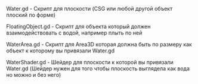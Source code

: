 Water.gd - Скрипт для плоскости (CSG или любой другой объект плоский по форме)



FloatingObject.gd - Скрипт для объекта который должен взаимодействовать с водой, например плыть по ней



WaterArea.gd - Скрипт для Area3D которая должна быть по размеру как объект к которому вы привязали Water.gd



WaterShader.gd - Шейдер для плоскости к которой вы привязали Water.gd (Шейдер нужен для того чтобы плоскость выглядела как вода но можно и без него)
